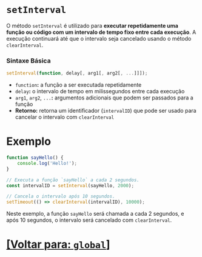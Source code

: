# `setInterval`

O método `setInterval` é utilizado para **executar repetidamente uma função ou código com um intervalo de tempo fixo entre cada execução**. A execução continuará até que o intervalo seja cancelado usando o método `clearInterval`.

### Sintaxe Básica

```JavaScript
setInterval(function, delay[, arg1[, arg2[, ...]]]);
```

- `function`**:** a função a ser executada repetidamente
- `delay`**:** o intervalo de tempo em milissegundos entre cada execução
- `arg1`, `arg2`, `...`**:** argumentos adicionais que podem ser passados para a função
- **Retorno:** retorna um identificador (`intervalID`) que pode ser usado para cancelar o intervalo com `clearInterval`

# Exemplo

```JavaScript
function sayHello() {
    console.log('Hello!');
}

// Executa a função `sayHello` a cada 2 segundos.
const intervalID = setInterval(sayHello, 2000);

// Cancela o intervalo após 10 segundos.
setTimeout(() => clearInterval(intervalID), 10000);
```

Neste exemplo, a função `sayHello` será chamada a cada 2 segundos, e após 10 segundos, o intervalo será cancelado com `clearInterval`.

# [[Voltar para: `global`]](./1-global.md)